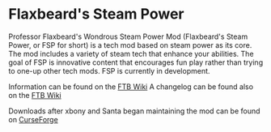 Flaxbeard's Steam Power
==============
Professor Flaxbeard's Wondrous Steam Power Mod (Flaxbeard's Steam Power, or FSP for short) is a tech mod based on steam power as its core. The mod includes a variety of steam tech that enhance your abilities. The goal of FSP is innovative content that encourages fun play rather than trying to one-up other tech mods. FSP is currently in development.

Information can be found on the [FTB Wiki](http://ftb.gamepedia.com/Flaxbeard's_Steam_Power)
A changelog can be found also on the [FTB Wiki](http://ftb.gamepedia.com/Flaxbeard's_Steam_Power/Changelog)

Downloads after xbony and Santa began maintaining the mod can be found on [CurseForge](http://minecraft.curseforge.com/mc-mods/224867-flaxbeards-steam-power/)
